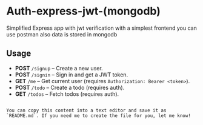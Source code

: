 # Auth-express-jwt-(mongodb)

Simplified Express app with jwt verification with a simplest frontend you can use postman also data is stored in mongodb 

## Usage

- **POST** `/signup` – Create a new user.
- **POST** `/signin` – Sign in and get a JWT token.
- **GET** `/me` – Get current user (requires `Authorization: Bearer <token>`).
- **POST** `/todo` – Create a todo (requires auth).
- **GET** `/todos` – Fetch todos (requires auth).
```

You can copy this content into a text editor and save it as `README.md`. If you need me to create the file for you, let me know!
